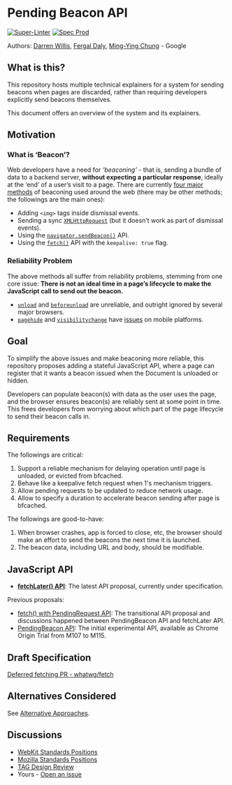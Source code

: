 # Pending Beacon API

[![Super-Linter](https://github.com/WICG/pending-beacon/actions/workflows/linter.yml/badge.svg)](https://github.com/WICG/pending-beacon/actions/workflows/linter.yml)
[![Spec Prod](https://github.com/WICG/pending-beacon/actions/workflows/auto-publish.yml/badge.svg)](https://github.com/WICG/pending-beacon/actions/workflows/auto-publish.yml)

Authors: [Darren Willis](https://github.com/darrenw), [Fergal Daly](https://github.com/fergald), [Ming-Ying Chung](https://github.com/mingyc) - Google

## What is this?

This repository hosts multiple technical explainers for a system for sending beacons when pages are discarded, rather than requiring developers explicitly send beacons themselves.

This document offers an overview of the system and its explainers.

## Motivation

### What is ‘Beacon’?

Web developers have a need for *‘beaconing’* -
that is, sending a bundle of data to a backend server, **without expecting a particular response**,
ideally at the ‘end’ of a user’s visit to a page.
There are currently
[four major methods](https://calendar.perfplanet.com/2020/beaconing-in-practice/) of beaconing used around the web
(there may be other methods; the followings are the main ones):

* Adding `<img>` tags inside dismissal events.
* Sending a sync [`XMLHttpRequest`] (but it doesn’t work as part of dismissal events).
* Using the [`navigator.sendBeacon()`] API.
* Using the [`fetch()`] API with the `keepalive: true` flag.

### Reliability Problem

The above methods all suffer from reliability problems, stemming from one core issue:
**There is not an ideal time in a page’s lifecycle to make the JavaScript call to send out the beacon.**

* [`unload`](https://developer.mozilla.org/en-US/docs/Web/API/Window/unload_event)
    and [`beforeunload`](https://developer.mozilla.org/en-US/docs/Web/API/Window/beforeunload_event) are unreliable,
    and outright ignored by several major browsers.
* [`pagehide`](https://developer.mozilla.org/en-US/docs/Web/API/Window/pagehide_event)
    and [`visibilitychange`](https://developer.mozilla.org/en-US/docs/Web/API/Document/visibilitychange_event)
    have [issues](https://github.com/w3c/page-visibility/issues/59) on mobile platforms.

## Goal

To simplify the above issues and make beaconing more reliable,
this repository proposes adding a stateful JavaScript API, where a page can register that it wants a beacon issued when the Document is unloaded or hidden.

Developers can populate beacon(s) with data as the user uses the page,
and the browser ensures beacon(s) are reliably sent at some point in time.
This frees developers from worrying about which part of the page lifecycle to send their beacon calls in.

## Requirements

The followings are critical:

1. Support a reliable mechanism for delaying operation until page is unloaded, or evicted from bfcached.
2. Behave like a keepalive fetch request when 1's mechanism triggers.
3. Allow pending requests to be updated to reduce network usage.
4. Allow to specify a duration to accelerate beacon sending after page is bfcached.

The followings are good-to-have:

1. When browser crashes, app is forced to close, etc, the browser should make an effort to send the beacons the next time it is launched.
2. The beacon data, including URL and body, should be modifiable.

## JavaScript API

* [**fetchLater() API**](docs/fetch-later-api.md): The latest API proposal, currently under specification.

Previous proposals:

* [fetch() with PendingRequest API](docs/fetch-with-pending-request-api.md): The transitional API proposal and discussions happened between PendingBeacon API and fetchLater API.
* [PendingBeacon API](docs/pending-beacon-api.md): The initial experimental API, available as Chrome Origin Trial from M107 to M115.

## Draft Specification

[Deferred fetching PR - whatwg/fetch](https://whatpr.org/fetch/1647/094ea69...152d725.html)

## Alternatives Considered

See [Alternative Approaches](docs/alternative-approaches.md).

## Discussions

* [WebKit Standards Positions](https://github.com/WebKit/standards-positions/issues/85)
* [Mozilla Standards Positions](https://github.com/mozilla/standards-positions/issues/703)
* [TAG Design Review](https://github.com/w3ctag/design-reviews/issues/776)
* Yours - [Open an issue](https://github.com/WICG/pending-beacon/issues/new)

[`XMLHttpRequest`]: https://developer.mozilla.org/en-US/docs/Web/API/XMLHttpRequest
[`navigator.sendBeacon()`]: https://developer.mozilla.org/en-US/docs/Web/API/Navigator/sendBeacon
[`fetch()`]: https://developer.mozilla.org/en-US/docs/Web/API/fetch
